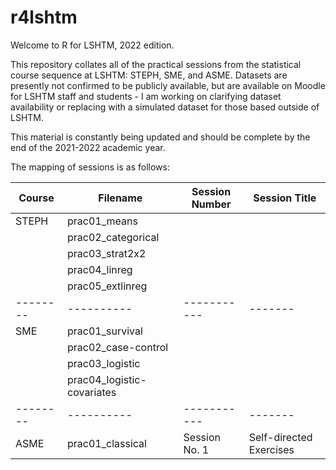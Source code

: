 # r4lshtm

Welcome to R for LSHTM, 2022 edition. 

This repository collates all of the practical sessions from the statistical course sequence at LSHTM: STEPH, SME, and ASME. Datasets are presently not confirmed to be publicly available, but are available on Moodle for LSHTM staff and students - I am working on clarifying dataset availability or replacing with a simulated dataset for those based outside of LSHTM.

This material is constantly being updated and should be complete by the end of the 2021-2022 academic year.

The mapping of sessions is as follows:

| Course 	| Filename 	| Session Number 	| Session Title 	|
|--------	|----------	|-----------	|-------	|
| STEPH   | prac01_means          	|           	|       	|
|        	| prac02_categorical         	|           	|       	|
|        	| prac03_strat2x2         	|           	|       	|
|        	| prac04_linreg         	|           	|       	|
|        	| prac05_extlinreg         	|           	|       	|
|--------	|----------	|-----------	|-------	|
| SME     | prac01_survival          	|           	|       	|
|         | prac02_case-control          	|           	|       	|
|         | prac03_logistic          	|           	|       	|
|         | prac04_logistic-covariates          	|           	|       	|
|--------	|----------	|-----------	|-------	|
| ASME    | prac01_classical          	|   Session No. 1        	|  Self-directed Exercises     	|


